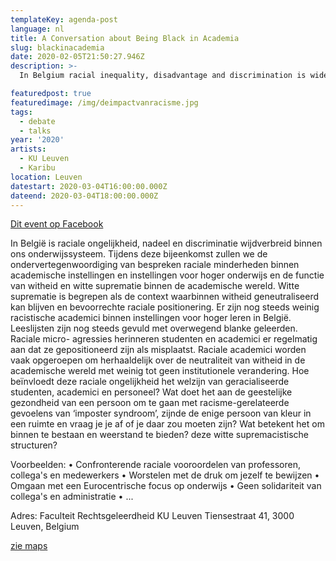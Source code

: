 ```yaml
---
templateKey: agenda-post
language: nl
title: A Conversation about Being Black in Academia
slug: blackinacademia
date: 2020-02-05T21:50:27.946Z
description: >-
  In Belgium racial inequality, disadvantage and discrimination is widespread within our educational system. During this gathering we will discuss the underrepresentation of racialised minorities within academic institutions and institutions of Higher Learning and the function of whiteness and white supremacy within academia. White supremacy is understood as the context within which whiteness can remain a neutralised and privileged racial positioning.

featuredpost: true
featuredimage: /img/deimpactvanracisme.jpg
tags:
  - debate
  - talks
year: '2020'
artists:
  - KU Leuven
  - Karibu
location: Leuven
datestart: 2020-03-04T16:00:00.000Z
dateend: 2020-03-04T18:00:00.000Z
---
```

[Dit event op Facebook](https://www.facebook.com/events/818447155245555/)


In België is raciale ongelijkheid, nadeel en discriminatie wijdverbreid binnen ons
onderwijssysteem. Tijdens deze bijeenkomst zullen we de ondervertegenwoordiging van bespreken
raciale minderheden binnen academische instellingen en instellingen voor hoger onderwijs en
de functie van witheid en witte suprematie binnen de academische wereld. Witte suprematie is
begrepen als de context waarbinnen witheid geneutraliseerd kan blijven en
bevoorrechte raciale positionering.
Er zijn nog steeds weinig racistische academici binnen instellingen voor hoger leren
in België. Leeslijsten zijn nog steeds gevuld met overwegend blanke geleerden. Raciale micro-
agressies herinneren studenten en academici er regelmatig aan dat ze gepositioneerd zijn
als misplaatst. Raciale academici worden vaak opgeroepen om herhaaldelijk over de
neutraliteit van witheid in de academische wereld met weinig tot geen institutionele verandering.
Hoe beïnvloedt deze raciale ongelijkheid het welzijn van geracialiseerde studenten, academici
en personeel? Wat doet het aan de geestelijke gezondheid van een persoon om te gaan met racisme-gerelateerde
gevoelens van ‘imposter syndroom’, zijnde de enige persoon van kleur in een ruimte en
vraag je je af of je daar zou moeten zijn? Wat betekent het om binnen te bestaan ​​en weerstand te bieden?
deze witte supremacistische structuren?



Voorbeelden:
• Confronterende raciale vooroordelen van professoren, collega's en medewerkers
• Worstelen met de druk om jezelf te bewijzen
• Omgaan met een Eurocentrische focus op onderwijs
• Geen solidariteit van collega's en administratie
• ...

Adres: Faculteit Rechtsgeleerdheid KU Leuven
Tiensestraat 41, 3000 Leuven, Belgium

[zie maps](https://goo.gl/maps/DAwDffCCZrnZStuGA)
